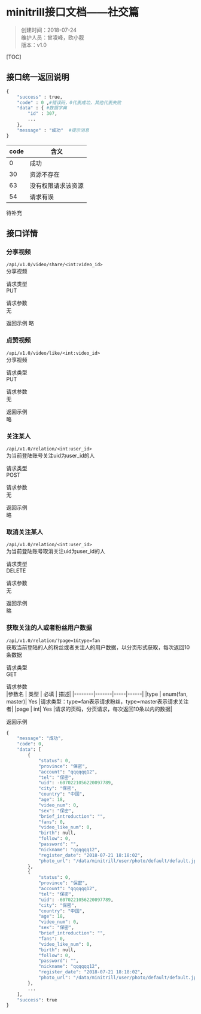 # minitrill接口文档——社交篇

>创建时间：2018-07-24  
维护人员：曾凌峰，欧小靓  
版本：v1.0  

[TOC]

## 接口统一返回说明

```python
{
    "success" : true,
    "code" : 0 ,#错误码，0代表成功，其他代表失败
    "data" : { #数据字典
        "id" : 307,
        ...
    },
    "message" : "成功"  #提示消息
}
```


|code| 含义|
|----|-----|
|0   | 成功 |
|30  | 资源不存在|
|63  |没有权限请求该资源|
|54  |请求有误|  

待补充

## 接口详情

### 分享视频

``/api/v1.0/video/share/<int:video_id>``  
分享视频

请求类型  
PUT

请求参数  
无

返回示例
略

### 点赞视频

``/api/v1.0/video/like/<int:video_id>``  
分享视频

请求类型  
PUT

请求参数  
无

返回示例  
略


### 关注某人

``/api/v1.0/relation/<int:user_id>``  
为当前登陆账号关注uid为user_id的人

请求类型  
POST

请求参数  
无

返回示例  
略


### 取消关注某人

``/api/v1.0/relation/<int:user_id>``  
为当前登陆账号取消关注uid为user_id的人

请求类型  
DELETE

请求参数  
无

返回示例  
略


### 获取关注的人或者粉丝用户数据

``/api/v1.0/relation/?page=1&type=fan``  
获取当前登陆的人的粉丝或者关注人的用户数据，以分页形式获取，每次返回10条数据

请求类型  
GET

请求参数  
|参数名   |  类型 | 必填 | 描述|
|--------|-------|-----|------|
|type | enum(fan, master)| Yes |请求类型：type=fan表示请求粉丝，type=master表示请求关注者| 
|page | int| Yes |请求的页码，分页请求，每次返回10条以内的数据|

返回示例
```python
{
    "message": "成功",
    "code": 0,
    "data": [
        {
            "status": 0,
            "province": "保密",
            "account": "qqqqqq12",
            "tel": "保密",
            "uid": -6070221056220097789,
            "city": "保密",
            "country": "中国",
            "age": 18,
            "video_num": 0,
            "sex": "保密",
            "brief_introduction": "",
            "fans": 0,
            "video_like_num": 0,
            "birth": null,
            "follow": 0,
            "password": "",
            "nickname": "qqqqqq12",
            "register_date": "2018-07-21 18:18:02",
            "photo_url": "/data/minitrill/user/photo/default/default.jpg"
        },
        {
            "status": 0,
            "province": "保密",
            "account": "qqqqqq12",
            "tel": "保密",
            "uid": -6070221056220097789,
            "city": "保密",
            "country": "中国",
            "age": 18,
            "video_num": 0,
            "sex": "保密",
            "brief_introduction": "",
            "fans": 0,
            "video_like_num": 0,
            "birth": null,
            "follow": 0,
            "password": "",
            "nickname": "qqqqqq12",
            "register_date": "2018-07-21 18:18:02",
            "photo_url": "/data/minitrill/user/photo/default/default.jpg"
        },
        ...
    ],
    "success": true
}
```